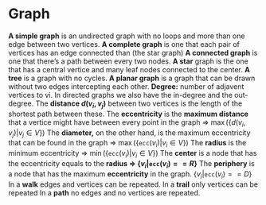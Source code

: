 
# Graph
**A simple graph** is an undirected graph with no loops and more than one edge between two vertices.
**A complete graph** is one that each pair of vertices has an edge connected than (the star graph)
**A connected graph** is one that there’s a path between every two nodes.
**A star** graph is the one that has a central vertice and many leaf nodes connected to the center.
**A tree** is a graph with no cycles.
**A planar graph** is a graph that can be drawn without two edges intercepting each other.
**Degree:** number of adjavent vertices to vi. In directed graphs we also have the in-degree and the out-degree.
The **distance $d(v_i,v_j)$** between two vertices is the length of the shortest path between these.
The **eccentricity** is the **maximum distance** that a vertice might have between every point in the graph ⇒ $\max(\{d(v_i,v_j)|v_j\in V\})$
The **diameter,** on the other hand, is the maximum eccentricity that can be found in the graph ⇒ $\max(\{\texttt{ecc}(v_i) | v_i \in V\})$
The **radius** is the minimum eccentricity ⇒ $\min(\{\texttt{ecc}(v_i) | v_i \in V\})$
The **center** is a node that has the eccentricity equals to the **radius ⇒ $\{v_i | \texttt{ecc}(v_i) == R\}$**
The **periphery** is a node that has the maximum **eccentricity** in the graph. $\{v_i | \texttt{ecc}(v_i) == D\}$
In a **walk** edges and vertices can be repeated.
In a **trail** only vertices can be repeated
In a **path** no edges and no vertices are repeated.